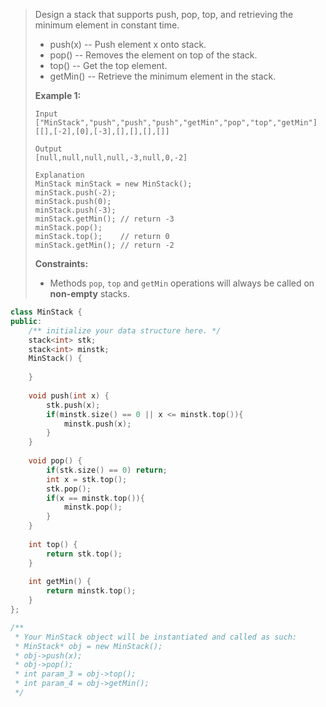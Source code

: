 > Design a stack that supports push, pop, top, and retrieving the minimum element in constant time.
>
> - push(x) -- Push element x onto stack.
> - pop() -- Removes the element on top of the stack.
> - top() -- Get the top element.
> - getMin() -- Retrieve the minimum element in the stack.
>
>  
>
> **Example 1:**
>
> ```
> Input
> ["MinStack","push","push","push","getMin","pop","top","getMin"]
> [[],[-2],[0],[-3],[],[],[],[]]
> 
> Output
> [null,null,null,null,-3,null,0,-2]
> 
> Explanation
> MinStack minStack = new MinStack();
> minStack.push(-2);
> minStack.push(0);
> minStack.push(-3);
> minStack.getMin(); // return -3
> minStack.pop();
> minStack.top();    // return 0
> minStack.getMin(); // return -2
> ```
>
>  
>
> **Constraints:**
>
> - Methods `pop`, `top` and `getMin` operations will always be called on **non-empty** stacks.

```cpp
class MinStack {
public:
    /** initialize your data structure here. */
    stack<int> stk;
    stack<int> minstk;
    MinStack() {
        
    }
    
    void push(int x) {
        stk.push(x);
        if(minstk.size() == 0 || x <= minstk.top()){
            minstk.push(x);
        }
    }
    
    void pop() {
        if(stk.size() == 0) return;
        int x = stk.top();
        stk.pop();
        if(x == minstk.top()){
            minstk.pop();
        }
    }
    
    int top() {
        return stk.top();
    }
    
    int getMin() {
        return minstk.top();
    }
};

/**
 * Your MinStack object will be instantiated and called as such:
 * MinStack* obj = new MinStack();
 * obj->push(x);
 * obj->pop();
 * int param_3 = obj->top();
 * int param_4 = obj->getMin();
 */
```

